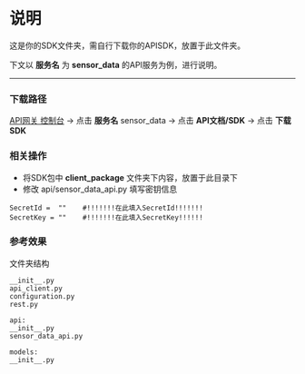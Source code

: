 # 说明

这是你的SDK文件夹，需自行下载你的APISDK，放置于此文件夹。

下文以 __服务名__ 为 __sensor_data__ 的API服务为例，进行说明。

----

### 下载路径
 [API网关 控制台](https://console.cloud.tencent.com/apigateway/service) -> 点击 __服务名__ sensor_data -> 点击 __API文档/SDK__ -> 点击 __下载SDK__
 
### 相关操作

- 将SDK包中 __client_package__ 文件夹下内容，放置于此目录下
- 修改 api/sensor\_data_api.py 填写密钥信息

```
SecretId =  ""    #!!!!!!!在此填入SecretId!!!!!!!
SecretKey = ""    #!!!!!!!在此填入SecretKey!!!!!!
```

### 参考效果

文件夹结构

```
__init__.py
api_client.py
configuration.py
rest.py

api:
__init__.py
sensor_data_api.py

models:
__init__.py
```